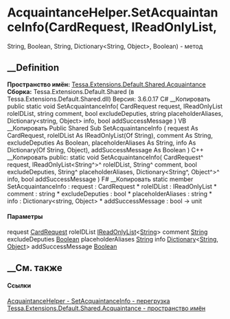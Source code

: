 # AcquaintanceHelper.SetAcquaintanceInfo(CardRequest, IReadOnlyList<String>,
String, Boolean, String, Dictionary<String, Object>, Boolean) - метод
##  __Definition
 **Пространство имён:**
[Tessa.Extensions.Default.Shared.Acquaintance](N_Tessa_Extensions_Default_Shared_Acquaintance.htm)  
 **Сборка:** Tessa.Extensions.Default.Shared (в
Tessa.Extensions.Default.Shared.dll) Версия: 3.6.0.17
C# __Копировать
     public static void SetAcquaintanceInfo(
    	CardRequest request,
    	IReadOnlyList<string> roleIDList,
    	string comment,
    	bool excludeDeputies,
    	string placeholderAliases,
    	Dictionary<string, Object> info,
    	bool addSuccessMessage
    )
VB __Копировать
     Public Shared Sub SetAcquaintanceInfo ( 
    	request As CardRequest,
    	roleIDList As IReadOnlyList(Of String),
    	comment As String,
    	excludeDeputies As Boolean,
    	placeholderAliases As String,
    	info As Dictionary(Of String, Object),
    	addSuccessMessage As Boolean
    )
C++ __Копировать
     public:
    static void SetAcquaintanceInfo(
    	CardRequest^ request, 
    	IReadOnlyList<String^>^ roleIDList, 
    	String^ comment, 
    	bool excludeDeputies, 
    	String^ placeholderAliases, 
    	Dictionary<String^, Object^>^ info, 
    	bool addSuccessMessage
    )
F# __Копировать
     static member SetAcquaintanceInfo : 
            request : CardRequest * 
            roleIDList : IReadOnlyList<string> * 
            comment : string * 
            excludeDeputies : bool * 
            placeholderAliases : string * 
            info : Dictionary<string, Object> * 
            addSuccessMessage : bool -> unit 
#### Параметры
request [CardRequest](T_Tessa_Cards_CardRequest.htm)
roleIDList
[IReadOnlyList](https://learn.microsoft.com/dotnet/api/system.collections.generic.ireadonlylist-1)<[String](https://learn.microsoft.com/dotnet/api/system.string)>
comment [String](https://learn.microsoft.com/dotnet/api/system.string)
excludeDeputies
[Boolean](https://learn.microsoft.com/dotnet/api/system.boolean)
placeholderAliases
[String](https://learn.microsoft.com/dotnet/api/system.string)
info
[Dictionary](https://learn.microsoft.com/dotnet/api/system.collections.generic.dictionary-2)<[String](https://learn.microsoft.com/dotnet/api/system.string),
[Object](https://learn.microsoft.com/dotnet/api/system.object)>
addSuccessMessage
[Boolean](https://learn.microsoft.com/dotnet/api/system.boolean)
## __См. также
#### Ссылки
[AcquaintanceHelper -
](T_Tessa_Extensions_Default_Shared_Acquaintance_AcquaintanceHelper.htm)
[SetAcquaintanceInfo -
перегрузка](Overload_Tessa_Extensions_Default_Shared_Acquaintance_AcquaintanceHelper_SetAcquaintanceInfo.htm)
[Tessa.Extensions.Default.Shared.Acquaintance - пространство
имён](N_Tessa_Extensions_Default_Shared_Acquaintance.htm)
